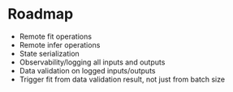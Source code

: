 # Roadmap

- Remote fit operations
- Remote infer operations
- State serialization
- Observability/logging all inputs and outputs
- Data validation on logged inputs/outputs
- Trigger fit from data validation result, not just from batch size
